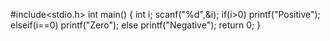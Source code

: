 #include<stdio.h>
int main()
{
 int i;
 scanf("%d",&i);
 if(i>0)
  printf("Positive");
elseif(i==0)
  printf("Zero");
else
 printf("Negative");
return 0;
}
